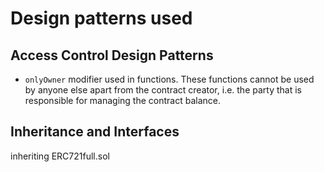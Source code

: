 # Design patterns used

## Access Control Design Patterns

- `onlyOwner` modifier used in functions. These functions cannot be used by anyone else apart from the contract creator, i.e. the party that is responsible for managing the contract balance.

## Inheritance and Interfaces

inheriting ERC721full.sol


